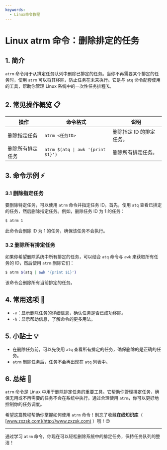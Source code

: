 ```yaml
---
keywords:
  - Linux命令教程
---
```


# Linux atrm 命令：删除排定的任务

## 1. 简介

`atrm` 命令用于从排定任务队列中删除已排定的任务。当你不再需要某个排定的任务时，使用 `atrm` 可以将其移除，防止任务在未来执行。它是与 `atq` 命令配套使用的工具，帮助你管理 Linux 系统中的一次性任务排程🗓️。

## 2. 常见操作概览 📋

| 操作                | 命令格式               | 说明                                  |
|---------------------|----------------------|---------------------------------------|
| 删除指定任务         | `atrm <任务ID>`        | 删除指定 ID 的排定任务。              |
| 删除所有排定任务     | `atrm $(atq \| awk '{print $1}')` | 删除所有排定任务。                    |

## 3. 命令示例 ⚡

### 3.1 删除指定任务

要删除特定任务，可以使用 `atrm` 命令并指定任务 ID。首先，使用 `atq` 查看已排定的任务，然后删除指定任务。例如，删除任务 ID 为 1 的任务：

```bash
$ atrm 1
```

此命令会删除 ID 为 1 的任务，确保该任务不会执行。

### 3.2 删除所有排定任务

如果你希望删除系统中所有排定的任务，可以结合 `atq` 命令与 `awk` 来获取所有任务的 ID，然后使用 `atrm` 删除它们：

```bash
$ atrm $(atq | awk '{print $1}')
```

该命令会删除所有当前排定的任务。

## 4. 常用选项 📝

- `-v`：显示删除任务的详细信息，确认任务是否已成功移除。
- `-h`：显示帮助信息，了解命令的更多用法。

## 5. 小贴士 💡

- 在删除任务前，可以先使用 `atq` 查看所有排定的任务，确保删除的是正确的任务。
- `atrm` 删除任务后，任务不会再出现在 `atq` 列表中。

## 6. 总结 🎯

`atrm` 命令是 Linux 中用于删除排定任务的重要工具。它帮助你管理排定任务，确保无用或不再需要的任务不会在系统中执行。通过合理使用 `atrm`，你可以更好地控制你的任务调度。

希望这篇教程帮助你掌握如何使用 `atrm` 命令！别忘了收藏**在线知识库**（ [www.zxzsk.com](http://www.zxzsk.com) ）哦！😊

---

通过学习 `atrm` 命令，你现在可以轻松删除系统中的排定任务，保持任务队列的整洁！